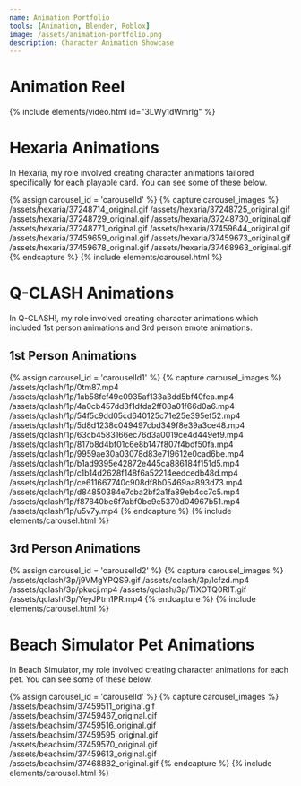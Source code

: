 ```yaml
---
name: Animation Portfolio
tools: [Animation, Blender, Roblox]
image: /assets/animation-portfolio.png
description: Character Animation Showcase
---
```


# Animation Reel

{% include elements/video.html id="3LWy1dWmrIg" %}

# Hexaria Animations

In Hexaria, my role involved creating character animations tailored specifically for each playable card. You can see some of these below.

{% assign carousel_id = 'carouselId' %}
{% capture carousel_images %}
/assets/hexaria/37248714_original.gif
/assets/hexaria/37248725_original.gif
/assets/hexaria/37248729_original.gif
/assets/hexaria/37248730_original.gif
/assets/hexaria/37248771_original.gif
/assets/hexaria/37459644_original.gif
/assets/hexaria/37459659_original.gif
/assets/hexaria/37459673_original.gif
/assets/hexaria/37459678_original.gif
/assets/hexaria/37468963_original.gif
{% endcapture %}
{% include elements/carousel.html %}

# Q-CLASH Animations

In Q-CLASH!, my role involved creating character animations which included 1st person animations and 3rd person emote animations.

## 1st Person Animations
{% assign carousel_id = 'carouselId1' %}
{% capture carousel_images %}
/assets/qclash/1p/0tm87.mp4
/assets/qclash/1p/1ab58fef49c0935af133a3dd5bf40fea.mp4
/assets/qclash/1p/4a0cb457dd3f1dfda2ff08a01f66d0a6.mp4
/assets/qclash/1p/54f5c9dd05cd640125c71e25e395ef52.mp4
/assets/qclash/1p/5d8d1238c049497cbd349f8e39a3ce48.mp4
/assets/qclash/1p/63cb4583166ec76d3a0019ce4d449ef9.mp4
/assets/qclash/1p/817b8d4bf01c6e8b147f807f4bdf50fa.mp4
/assets/qclash/1p/9959ae30a03078d83e719612e0cad6be.mp4
/assets/qclash/1p/b1ad9395e42872e445ca886184f151d5.mp4
/assets/qclash/1p/c1b14d2628f148f6a52214eedcedb48d.mp4
/assets/qclash/1p/ce611667740c908df8b05469aa893d73.mp4
/assets/qclash/1p/d84850384e7cba2bf2a1fa89eb4cc7c5.mp4
/assets/qclash/1p/f87840be6f7abf0bc9e5370d04967b51.mp4
/assets/qclash/1p/u5v7y.mp4
{% endcapture %}
{% include elements/carousel.html %}

## 3rd Person Animations
{% assign carousel_id = 'carouselId2' %}
{% capture carousel_images %}
/assets/qclash/3p/j9VMgYPQS9.gif
/assets/qclash/3p/lcfzd.mp4
/assets/qclash/3p/pkucj.mp4
/assets/qclash/3p/TiXOTQ0RIT.gif
/assets/qclash/3p/YeyJPtm1PR.mp4
{% endcapture %}
{% include elements/carousel.html %}

# Beach Simulator Pet Animations

In Beach Simulator, my role involved creating character animations for each pet. You can see some of these below.

{% assign carousel_id = 'carouselId' %}
{% capture carousel_images %}
/assets/beachsim/37459511_original.gif
/assets/beachsim/37459467_original.gif
/assets/beachsim/37459516_original.gif
/assets/beachsim/37459595_original.gif
/assets/beachsim/37459570_original.gif
/assets/beachsim/37459613_original.gif
/assets/beachsim/37468882_original.gif
{% endcapture %}
{% include elements/carousel.html %}
